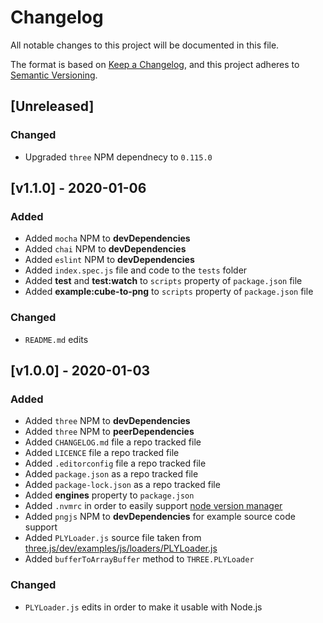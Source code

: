 # Changelog
All notable changes to this project will be documented in this file.

The format is based on [Keep a Changelog](https://keepachangelog.com/en/1.0.0/),
and this project adheres to [Semantic Versioning](https://semver.org/spec/v2.0.0.html).

## [Unreleased]

### Changed
- Upgraded `three` NPM dependnecy to `0.115.0`

## [v1.1.0] - 2020-01-06
### Added
- Added `mocha` NPM to **devDependencies**
- Added `chai` NPM to **devDependencies**
- Added `eslint` NPM to **devDependencies**
- Added `index.spec.js` file and code to the `tests` folder
- Added **test** and **test:watch** to `scripts` property of `package.json` file
- Added **example:cube-to-png** to `scripts` property of `package.json` file

### Changed
- `README.md` edits

## [v1.0.0] - 2020-01-03
### Added
- Added `three` NPM to **devDependencies**
- Added `three` NPM to **peerDependencies**
- Added `CHANGELOG.md` file a repo tracked file
- Added `LICENCE` file a repo tracked file
- Added `.editorconfig` file a repo tracked file
- Added `package.json` as a repo tracked file
- Added `package-lock.json` as a repo tracked file
- Added **engines** property to `package.json`
- Added `.nvmrc` in order to easily support [node version manager][nvm]
- Added `pngjs` NPM to **devDependencies** for example source code support
- Added `PLYLoader.js` source file taken from [three.js/dev/examples/js/loaders/PLYLoader.js][plyloader-source-url]
- Added `bufferToArrayBuffer` method to `THREE.PLYLoader`


### Changed
- `PLYLoader.js` edits in order to make it usable with Node.js

[nvm]: https://github.com/nvm-sh/nvm
[plyloader-source-url]: https://raw.githubusercontent.com/mrdoob/three.js/dev/examples/js/loaders/PLYLoader.js